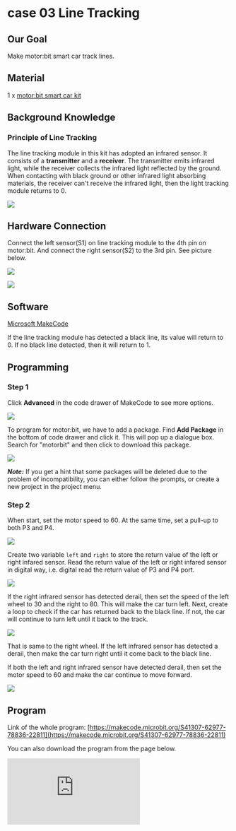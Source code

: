 # case 03 Line Tracking

## Our Goal

 Make motor:bit smart car track lines.


## Material

 1 x [motor:bit smart car kit](https://www.elecfreaks.com/motor-bit-acrylic-smart-car-kit.html)


## Background Knowledge

### Principle of Line Tracking

 The line tracking module in this kit has adopted an infrared sensor. It consists of a **transmitter** and a **receiver**. The transmitter emits infrared light, while the receiver collects the infrared light reflected by the ground.
 When contacting with black ground or other infrared light absorbing materials, the receiver can't receive the infrared light, then the light tracking module returns to 0.

![](./images/UdHpeaS.jpg)


## Hardware Connection


Connect the left sensor(S1) on line tracking module to the 4th pin on motor:bit.
And connect the right sensor(S2) to the 3rd pin. See picture below.

![](./images/BOpsVvF.jpg)

![](./images/kzPngGo.jpg)


## Software

[Microsoft MakeCode](https://makecode.microbit.org/#)

 If the line tracking module has detected a black line, its value will return to 0. If no black line detected, then it will return to 1.


## Programming


### Step 1

Click **Advanced** in the code drawer of MakeCode to see more options.

![](./images/LjMR5IU.png)

To program for motor:bit, we have to add a package. Find **Add Package** in the bottom of code drawer and click it. This will pop up a dialogue box. Search for "motorbit" and then click to download this package.

![](./images/XDlSfIS.png)

***Note:*** If you get a hint that some packages will be deleted due to the problem of incompatibility, you can either follow the prompts, or create a new project in the project menu.

### Step 2

When start, set the motor speed to 60. At the same time, set a pull-up to both P3 and P4.

![](./images/Gsd06ub.png)

Create two variable `left` and `right` to store the return value of the left or right infared sensor. Read the return value of the left or right infared sensor in digital way, i.e. digital read the return value of P3 and P4 port.

![](./images/sFbfJsT.png)

If the right infrared sensor has detected derail, then set the speed of the left wheel to 30 and the right to 80. This will make the car turn left. Next, create a loop to check if the car has returned back to the black line. If not, the car will continue to turn left until it back to the track.

![](./images/bWmuV0v.png)

That is same to the right wheel. If the left infrared sensor has detected a derail, then make the car turn right until it come back to the black line.

If both the left and right infrared sensor have detected derail, then set the motor speed to 60 and make the car continue to move forward.

![](./images/X10NnQL.png)

## Program


Link of the whole program: [https://makecode.microbit.org/S41307-62977-78836-22811](https://makecode.microbit.org/S41307-62977-78836-22811)

You can also download the program from the page below.

<div
    style={{
        position: 'relative',
        paddingBottom: '60%',
        overflow: 'hidden',
    }}
>
    <iframe
        src="https://makecode.microbit.org/S41307-62977-78836-22811"
        frameborder="0"
        sandbox="allow-popups allow-forms allow-scripts allow-same-origin"
        style={{
            position: 'absolute',
            width: '100%',
            height: '100%',
        }}
    />
</div>


***Note:*** Objects that can absorb infrared light can be regarded as black line.


## Result

Motor:bit car moves along the scheduled black line.

## Think


## FAQ


## Relative Readings
